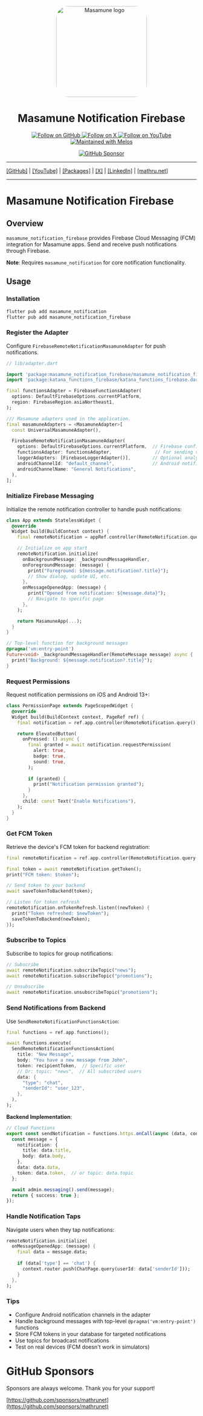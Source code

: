 <p align="center">
  <a href="https://mathru.net">
    <img width="240px" src="https://raw.githubusercontent.com/mathrunet/flutter_masamune/master/.github/images/icon.png" alt="Masamune logo" style="border-radius: 32px"s><br/>
  </a>
  <h1 align="center">Masamune Notification Firebase</h1>
</p>

<p align="center">
  <a href="https://github.com/mathrunet">
    <img src="https://img.shields.io/static/v1?label=GitHub&message=Follow&logo=GitHub&color=333333&link=https://github.com/mathrunet" alt="Follow on GitHub" />
  </a>
  <a href="https://x.com/mathru">
    <img src="https://img.shields.io/static/v1?label=@mathru&message=Follow&logo=X&color=0F1419&link=https://x.com/mathru" alt="Follow on X" />
  </a>
  <a href="https://www.youtube.com/c/mathrunetchannel">
    <img src="https://img.shields.io/static/v1?label=YouTube&message=Follow&logo=YouTube&color=FF0000&link=https://www.youtube.com/c/mathrunetchannel" alt="Follow on YouTube" />
  </a>
  <a href="https://github.com/invertase/melos">
    <img src="https://img.shields.io/static/v1?label=maintained%20with&message=melos&color=FF1493&link=https://github.com/invertase/melos" alt="Maintained with Melos" />
  </a>
</p>

<p align="center">
  <a href="https://github.com/sponsors/mathrunet"><img src="https://img.shields.io/static/v1?label=Sponsor&message=%E2%9D%A4&logo=GitHub&color=ff69b4&link=https://github.com/sponsors/mathrunet" alt="GitHub Sponsor" /></a>
</p>

---

[[GitHub]](https://github.com/mathrunet) | [[YouTube]](https://www.youtube.com/c/mathrunetchannel) | [[Packages]](https://pub.dev/publishers/mathru.net/packages) | [[X]](https://x.com/mathru) | [[LinkedIn]](https://www.linkedin.com/in/mathrunet/) | [[mathru.net]](https://mathru.net)

---

# Masamune Notification Firebase

## Overview

`masamune_notification_firebase` provides Firebase Cloud Messaging (FCM) integration for Masamune apps. Send and receive push notifications through Firebase.

**Note**: Requires `masamune_notification` for core notification functionality.

## Usage

### Installation

```bash
flutter pub add masamune_notification
flutter pub add masamune_notification_firebase
```

### Register the Adapter

Configure `FirebaseRemoteNotificationMasamuneAdapter` for push notifications.

```dart
// lib/adapter.dart

import 'package:masamune_notification_firebase/masamune_notification_firebase.dart';
import 'package:katana_functions_firebase/katana_functions_firebase.dart';

final functionsAdapter = FirebaseFunctionsAdapter(
  options: DefaultFirebaseOptions.currentPlatform,
  region: FirebaseRegion.asiaNortheast1,
);

/// Masamune adapters used in the application.
final masamuneAdapters = <MasamuneAdapter>[
  const UniversalMasamuneAdapter(),

  FirebaseRemoteNotificationMasamuneAdapter(
    options: DefaultFirebaseOptions.currentPlatform,  // Firebase config
    functionsAdapter: functionsAdapter,                // For sending via backend
    loggerAdapters: [FirebaseLoggerAdapter()],        // Optional analytics
    androidChannelId: "default_channel",              // Android notification channel
    androidChannelName: "General Notifications",
  ),
];
```

### Initialize Firebase Messaging

Initialize the remote notification controller to handle push notifications:

```dart
class App extends StatelessWidget {
  @override
  Widget build(BuildContext context) {
    final remoteNotification = appRef.controller(RemoteNotification.query());

    // Initialize on app start
    remoteNotification.initialize(
      onBackgroundMessage: _backgroundMessageHandler,
      onForegroundMessage: (message) {
        print("Foreground: ${message.notification?.title}");
        // Show dialog, update UI, etc.
      },
      onMessageOpenedApp: (message) {
        print("Opened from notification: ${message.data}");
        // Navigate to specific page
      },
    );

    return MasamuneApp(...);
  }
}

// Top-level function for background messages
@pragma('vm:entry-point')
Future<void> _backgroundMessageHandler(RemoteMessage message) async {
  print("Background: ${message.notification?.title}");
}
```

### Request Permissions

Request notification permissions on iOS and Android 13+:

```dart
class PermissionPage extends PageScopedWidget {
  @override
  Widget build(BuildContext context, PageRef ref) {
    final notification = ref.app.controller(RemoteNotification.query());

    return ElevatedButton(
      onPressed: () async {
        final granted = await notification.requestPermission(
          alert: true,
          badge: true,
          sound: true,
        );
        
        if (granted) {
          print("Notification permission granted");
        }
      },
      child: const Text("Enable Notifications"),
    );
  }
}
```

### Get FCM Token

Retrieve the device's FCM token for backend registration:

```dart
final remoteNotification = ref.app.controller(RemoteNotification.query());

final token = await remoteNotification.getToken();
print("FCM token: $token");

// Send token to your backend
await saveTokenToBackend(token);

// Listen for token refresh
remoteNotification.onTokenRefresh.listen((newToken) {
  print("Token refreshed: $newToken");
  saveTokenToBackend(newToken);
});
```

### Subscribe to Topics

Subscribe to topics for group notifications:

```dart
// Subscribe
await remoteNotification.subscribeTopic("news");
await remoteNotification.subscribeTopic("promotions");

// Unsubscribe
await remoteNotification.unsubscribeTopic("promotions");
```

### Send Notifications from Backend

Use `SendRemoteNotificationFunctionsAction`:

```dart
final functions = ref.app.functions();

await functions.execute(
  SendRemoteNotificationFunctionsAction(
    title: "New Message",
    body: "You have a new message from John",
    token: recipientToken,  // Specific user
    // Or: topic: "news",  // All subscribed users
    data: {
      "type": "chat",
      "senderId": "user_123",
    },
  ),
);
```

**Backend Implementation**:

```typescript
// Cloud Functions
export const sendNotification = functions.https.onCall(async (data, context) => {
  const message = {
    notification: {
      title: data.title,
      body: data.body,
    },
    data: data.data,
    token: data.token,  // or topic: data.topic
  };

  await admin.messaging().send(message);
  return { success: true };
});
```

### Handle Notification Taps

Navigate users when they tap notifications:

```dart
remoteNotification.initialize(
  onMessageOpenedApp: (message) {
    final data = message.data;
    
    if (data['type'] == 'chat') {
      context.router.push(ChatPage.query(userId: data['senderId']));
    }
  },
);
```

### Tips

- Configure Android notification channels in the adapter
- Handle background messages with top-level `@pragma('vm:entry-point')` functions
- Store FCM tokens in your database for targeted notifications
- Use topics for broadcast notifications
- Test on real devices (FCM doesn't work in simulators)

# GitHub Sponsors

Sponsors are always welcome. Thank you for your support!

[https://github.com/sponsors/mathrunet](https://github.com/sponsors/mathrunet)
